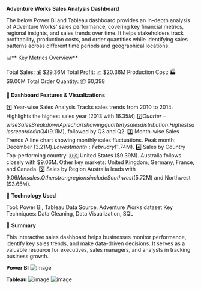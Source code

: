 **Adventure Works Sales Analysis Dashboard**

The below Power BI and Tableau dashboard provides an in-depth analysis of Adventure Works' sales performance, covering key financial metrics, regional insights, and sales trends over time. It helps stakeholders track profitability, production costs, and order quantities while identifying sales patterns across different time periods and geographical locations.

📊** Key Metrics Overview**

Total Sales: 💰 $29.36M
Total Profit: 📈 $20.36M
Production Cost: 🏭 $9.00M
Total Order Quantity: 📦 60,398

**📌 Dashboard Features & Visualizations**

1️⃣ Year-wise Sales Analysis
Tracks sales trends from 2010 to 2014.
Highlights the highest sales year (2013 with $16.35M).
2️⃣ Quarter-wise Sales Breakdown
A pie chart showing quarterly sales distribution.
Highest sales recorded in Q4 ($9.11M), followed by Q3 and Q2.
3️⃣ Month-wise Sales Trends
A line chart showing monthly sales fluctuations.
Peak month: December ($3.21M).
Lowest month: February ($1.74M).
4️⃣ Sales by Country
Top-performing country: 🇺🇸 United States ($9.39M).
Australia follows closely with $9.06M.
Other key markets: United Kingdom, Germany, France, and Canada.
5️⃣ Sales by Region
Australia leads with $9.06M in sales.
Other strong regions include Southwest ($5.72M) and Northwest ($3.65M).

🔹 **Technology Used**

Tool: Power BI, Tableau
Data Source: Adventure Works dataset
Key Techniques: Data Cleaning, Data Visualization, SQL

📢 **Summary**

This interactive sales dashboard helps businesses monitor performance, identify key sales trends, and make data-driven decisions. It serves as a valuable resource for executives, sales managers, and analysts in tracking business growth.


**Power BI**
![image](https://github.com/user-attachments/assets/cc4a9f39-5727-44f5-a995-1036506f876f)

**Tableau**
![image](https://github.com/user-attachments/assets/b3333293-2693-4c1e-a835-e6a15cdc77f9)
![image](https://github.com/user-attachments/assets/8797661f-7635-4a83-80c3-54472bc333c7)
